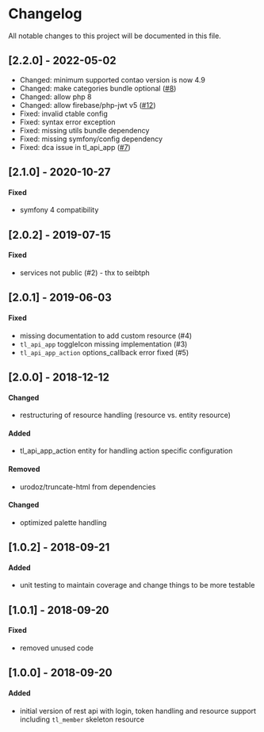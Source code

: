 # Changelog
All notable changes to this project will be documented in this file.

## [2.2.0] - 2022-05-02
- Changed: minimum supported contao version is now 4.9
- Changed: make categories bundle optional ([#8])
- Changed: allow php 8
- Changed: allow firebase/php-jwt v5 ([#12])
- Fixed: invalid ctable config
- Fixed: syntax error exception
- Fixed: missing utils bundle dependency
- Fixed: missing symfony/config dependency
- Fixed: dca issue in tl_api_app ([#7])

## [2.1.0] - 2020-10-27

#### Fixed
- symfony 4 compatibility

## [2.0.2] - 2019-07-15

#### Fixed
- services not public (#2) - thx to seibtph

## [2.0.1] - 2019-06-03

#### Fixed
- missing documentation to add custom resource (#4)
- `tl_api_app` toggleIcon missing implementation (#3)
- `tl_api_app_action` options_callback error fixed (#5) 

## [2.0.0] - 2018-12-12

#### Changed
- restructuring of resource handling (resource vs. entity resource)

#### Added
- tl_api_app_action entity for handling action specific configuration

#### Removed
- urodoz/truncate-html from dependencies

#### Changed
- optimized palette handling

## [1.0.2] - 2018-09-21

#### Added
- unit testing to maintain coverage and change things to be more testable

## [1.0.1] - 2018-09-20

#### Fixed
- removed unused code

## [1.0.0] - 2018-09-20

#### Added
- initial version of rest api with login, token handling and resource support including `tl_member` skeleton resource



[#12]: https://github.com/heimrichhannot/contao-api-bundle/issues/12
[#8]: https://github.com/heimrichhannot/contao-api-bundle/issues/8
[#7]: https://github.com/heimrichhannot/contao-api-bundle/issues/7